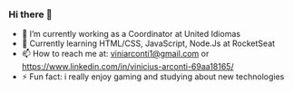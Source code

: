 ### Hi there 👋

- 🔭 I’m currently working as a Coordinator at United Idiomas
- 🌱 Currently learning HTML/CSS, JavaScript, Node.Js at RocketSeat
- 📫 How to reach me at: viniarconti1@gmail.com or https://www.linkedin.com/in/vinicius-arconti-69aa18165/
- ⚡ Fun fact: i really enjoy gaming and studying about new technologies
